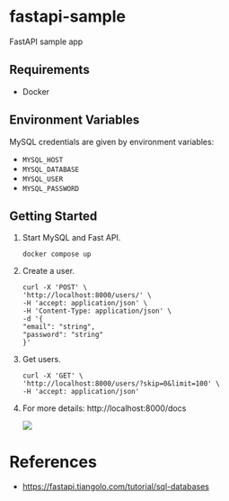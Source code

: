 # fastapi-sample

FastAPI sample app

## Requirements

- Docker

## Environment Variables

MySQL credentials are given by environment variables:

- `MYSQL_HOST`
- `MYSQL_DATABASE`
- `MYSQL_USER`
- `MYSQL_PASSWORD`
## Getting Started

1. Start MySQL and Fast API.
    ```
    docker compose up
    ```

1. Create a user.

    ```
    curl -X 'POST' \
    'http://localhost:8000/users/' \
    -H 'accept: application/json' \
    -H 'Content-Type: application/json' \
    -d '{
    "email": "string",
    "password": "string"
    }'
    ```

1. Get users.

    ```
    curl -X 'GET' \
    'http://localhost:8000/users/?skip=0&limit=100' \
    -H 'accept: application/json'
    ```

1. For more details: http://localhost:8000/docs

    ![](docs/fast-api.png)

# References
- https://fastapi.tiangolo.com/tutorial/sql-databases
